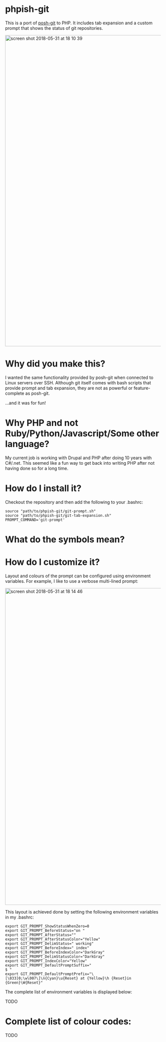 # phpish-git
This is a port of [posh-git](https://github.com/dahlbyk/posh-git) to PHP. It includes tab expansion and a custom prompt that shows the status of git repositories.

<img width="1004" alt="screen shot 2018-05-31 at 18 10 39" src="https://user-images.githubusercontent.com/90130/40796788-1df3980e-64fe-11e8-8aca-cb5ba83c40ef.png"> 

# Why did you make this?

I wanted the same functionality provided by posh-git when connected to Linux servers over SSH. Although git itself comes with bash scripts that provide prompt and tab expansion, they are not as powerful or feature-complete as posh-git. 

...and it was for fun!

# Why PHP and not Ruby/Python/Javascript/Some other language?

My current job is working with Drupal and PHP after doing 10 years with C#/.net. This seemed like a fun way to get back into writing PHP after not having done so for a long time. 

# How do I install it?

Checkout the repository and then add the following to your .bashrc:

```
source "path/to/phpish-git/git-prompt.sh"
source "path/to/phpish-git/git-tab-expansion.sh"
PROMPT_COMMAND='git-prompt'
```

# What do the symbols mean?

# How do I customize it?

Layout and colours of the prompt can be configured using environment variables. For example, I like to use a verbose multi-lined prompt:

<img width="1022" alt="screen shot 2018-05-31 at 18 14 46" src="https://user-images.githubusercontent.com/90130/40796931-84da0a26-64fe-11e8-9953-9e6f9f51fc00.png">

This layout is achieved done by setting the following environment variables in my .bashrc:

```
export GIT_PROMPT_ShowStatusWhenZero=0
export GIT_PROMPT_BeforeStatus="on "
export GIT_PROMPT_AfterStatus=""
export GIT_PROMPT_AfterStatusColor="Yellow"
export GIT_PROMPT_DelimStatus=" working"
export GIT_PROMPT_BeforeIndex=" index"
export GIT_PROMPT_BeforeIndexColor="DarkGray"
export GIT_PROMPT_DelimStatusColor="DarkGray"
export GIT_PROMPT_IndexColor="Yellow"
export GIT_PROMPT_DefaultPromptSuffix="
$ "
export GIT_PROMPT_DefaultPromptPrefix="\[\033]0;\w\007\]\n{Cyan}\u{Reset} at {Yellow}\h {Reset}in {Green}\W{Reset}"
```

The complete list of environment variables is displayed below:

TODO

# Complete list of colour codes:

TODO